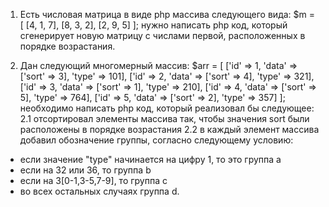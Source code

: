 1. Есть числовая матрица в виде php массива следующего вида: 
$m = [ 
[4, 1, 7], 
[8, 3, 2], 
[2, 9, 5] 
]; 
нужно написать php код, который сгенерирует новую матрицу с числами первой, расположенных в порядке возрастания. 

2. Дан следующий многомерный массив: 
$arr = [ 
['id' => 1, 'data' => ['sort' => 3], 'type' => 101], 
['id' => 2, 'data' => ['sort' => 4], 'type' => 321], 
['id' => 3, 'data' => ['sort' => 1], 'type' => 210], 
['id' => 4, 'data' => ['sort' => 5], 'type' => 764], 
['id' => 5, 'data' => ['sort' => 2], 'type' => 357] 
]; 
необходимо написать php код, который реализовал бы следующее: 
2.1 отсортировал элементы массива так, чтобы значения sort были расположены в порядке возрастания 
2.2 в каждый элемент массива добавил обозначение группы, согласно следующему условию: 
- если значение "type" начинается на цифру 1, то это группа a 
- если на 32 или 36, то группа b 
- если на 3[0-1,3-5,7-9], то группа c 
- во всех остальных случаях группа d. 
